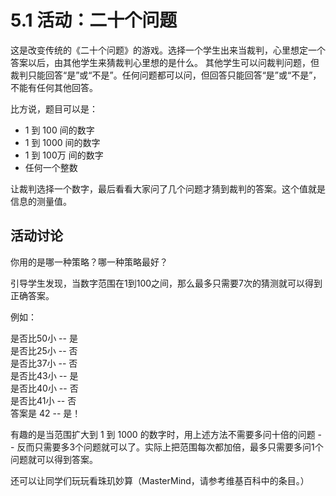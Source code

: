 # 5.1 活动：二十个问题

这是改变传统的《二十个问题》的游戏。选择一个学生出来当裁判，心里想定一个答案以后，由其他学生来猜裁判心里想的是什么。
其他学生可以问裁判问题，但裁判只能回答“是”或“不是”。任何问题都可以问，但回答只能回答“是”或“不是”，不能有任何其他回答。

比方说，题目可以是：
- 1 到 100 间的数字
- 1 到 1000 间的数字
- 1 到 100万 间的数字
- 任何一个整数

让裁判选择一个数字，最后看看大家问了几个问题才猜到裁判的答案。这个值就是信息的测量值。

## 活动讨论
你用的是哪一种策略？哪一种策略最好？

引导学生发现，当数字范围在1到100之间，那么最多只需要7次的猜测就可以得到正确答案。

例如：

是否比50小 -- 是<br>
是否比25小 -- 否<br>
是否比37小 -- 否<br>
是否比43小 -- 是<br>
是否比40小 -- 否<br>
是否比41小 -- 否<br>
答案是 42 -- 是！

有趣的是当范围扩大到 1 到 1000 的数字时，用上述方法不需要多问十倍的问题 -- 反而只需要多3个问题就可以了。实际上把范围每次都加倍，最多只需要多问1个问题就可以得到答案。

还可以让同学们玩玩看珠玑妙算（MasterMind，请参考维基百科中的条目。）
